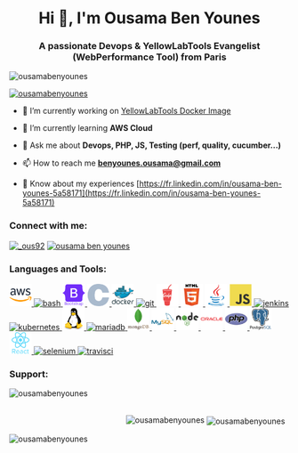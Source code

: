 <h1 align="center">Hi 👋, I'm Ousama Ben Younes</h1>
<h3 align="center">A passionate Devops & YellowLabTools Evangelist (WebPerformance Tool) from Paris</h3>

<p align="left"> <img src="https://komarev.com/ghpvc/?username=ousamabenyounes&label=Profile%20views&color=0e75b6&style=flat" alt="ousamabenyounes" /> </p>

<p align="left"> <a href="https://github.com/ryo-ma/github-profile-trophy"><img src="https://github-profile-trophy.vercel.app/?username=ousamabenyounes" alt="ousamabenyounes" /></a> </p>

- 🔭 I’m currently working on [YellowLabTools Docker Image](https://github.com/ousamabenyounes/docker-yellowlabtools)

- 🌱 I’m currently learning **AWS Cloud**

- 💬 Ask me about **Devops, PHP, JS, Testing (perf, quality, cucumber...)**

- 📫 How to reach me **benyounes.ousama@gmail.com**

- 📄 Know about my experiences [https://fr.linkedin.com/in/ousama-ben-younes-5a58171](https://fr.linkedin.com/in/ousama-ben-younes-5a58171)

<h3 align="left">Connect with me:</h3>
<p align="left">
<a href="https://twitter.com/_ous92" target="blank"><img align="center" src="https://cdn.jsdelivr.net/npm/simple-icons@3.0.1/icons/twitter.svg" alt="_ous92" height="30" width="40" /></a>
<a href="https://linkedin.com/in/ousama ben younes" target="blank"><img align="center" src="https://cdn.jsdelivr.net/npm/simple-icons@3.0.1/icons/linkedin.svg" alt="ousama ben younes" height="30" width="40" /></a>
</p>

<h3 align="left">Languages and Tools:</h3>
<p align="left"> <a href="https://aws.amazon.com" target="_blank"> <img src="https://raw.githubusercontent.com/devicons/devicon/master/icons/amazonwebservices/amazonwebservices-original-wordmark.svg" alt="aws" width="40" height="40"/> </a> <a href="https://www.gnu.org/software/bash/" target="_blank"> <img src="https://www.vectorlogo.zone/logos/gnu_bash/gnu_bash-icon.svg" alt="bash" width="40" height="40"/> </a> <a href="https://getbootstrap.com" target="_blank"> <img src="https://raw.githubusercontent.com/devicons/devicon/master/icons/bootstrap/bootstrap-plain-wordmark.svg" alt="bootstrap" width="40" height="40"/> </a> <a href="https://www.cprogramming.com/" target="_blank"> <img src="https://raw.githubusercontent.com/devicons/devicon/master/icons/c/c-original.svg" alt="c" width="40" height="40"/> </a> <a href="https://www.docker.com/" target="_blank"> <img src="https://raw.githubusercontent.com/devicons/devicon/master/icons/docker/docker-original-wordmark.svg" alt="docker" width="40" height="40"/> </a> <a href="https://git-scm.com/" target="_blank"> <img src="https://www.vectorlogo.zone/logos/git-scm/git-scm-icon.svg" alt="git" width="40" height="40"/> </a> <a href="https://gulpjs.com" target="_blank"> <img src="https://raw.githubusercontent.com/devicons/devicon/master/icons/gulp/gulp-plain.svg" alt="gulp" width="40" height="40"/> </a> <a href="https://www.w3.org/html/" target="_blank"> <img src="https://raw.githubusercontent.com/devicons/devicon/master/icons/html5/html5-original-wordmark.svg" alt="html5" width="40" height="40"/> </a> <a href="https://www.java.com" target="_blank"> <img src="https://raw.githubusercontent.com/devicons/devicon/master/icons/java/java-original.svg" alt="java" width="40" height="40"/> </a> <a href="https://developer.mozilla.org/en-US/docs/Web/JavaScript" target="_blank"> <img src="https://raw.githubusercontent.com/devicons/devicon/master/icons/javascript/javascript-original.svg" alt="javascript" width="40" height="40"/> </a> <a href="https://www.jenkins.io" target="_blank"> <img src="https://www.vectorlogo.zone/logos/jenkins/jenkins-icon.svg" alt="jenkins" width="40" height="40"/> </a> <a href="https://kubernetes.io" target="_blank"> <img src="https://www.vectorlogo.zone/logos/kubernetes/kubernetes-icon.svg" alt="kubernetes" width="40" height="40"/> </a> <a href="https://www.linux.org/" target="_blank"> <img src="https://raw.githubusercontent.com/devicons/devicon/master/icons/linux/linux-original.svg" alt="linux" width="40" height="40"/> </a> <a href="https://mariadb.org/" target="_blank"> <img src="https://www.vectorlogo.zone/logos/mariadb/mariadb-icon.svg" alt="mariadb" width="40" height="40"/> </a> <a href="https://www.mongodb.com/" target="_blank"> <img src="https://raw.githubusercontent.com/devicons/devicon/master/icons/mongodb/mongodb-original-wordmark.svg" alt="mongodb" width="40" height="40"/> </a> <a href="https://www.mysql.com/" target="_blank"> <img src="https://raw.githubusercontent.com/devicons/devicon/master/icons/mysql/mysql-original-wordmark.svg" alt="mysql" width="40" height="40"/> </a> <a href="https://nodejs.org" target="_blank"> <img src="https://raw.githubusercontent.com/devicons/devicon/master/icons/nodejs/nodejs-original-wordmark.svg" alt="nodejs" width="40" height="40"/> </a> <a href="https://www.oracle.com/" target="_blank"> <img src="https://raw.githubusercontent.com/devicons/devicon/master/icons/oracle/oracle-original.svg" alt="oracle" width="40" height="40"/> </a> <a href="https://www.php.net" target="_blank"> <img src="https://raw.githubusercontent.com/devicons/devicon/master/icons/php/php-original.svg" alt="php" width="40" height="40"/> </a> <a href="https://www.postgresql.org" target="_blank"> <img src="https://raw.githubusercontent.com/devicons/devicon/master/icons/postgresql/postgresql-original-wordmark.svg" alt="postgresql" width="40" height="40"/> </a> <a href="https://reactjs.org/" target="_blank"> <img src="https://raw.githubusercontent.com/devicons/devicon/master/icons/react/react-original-wordmark.svg" alt="react" width="40" height="40"/> </a> <a href="https://www.selenium.dev" target="_blank"> <img src="https://raw.githubusercontent.com/detain/svg-logos/780f25886640cef088af994181646db2f6b1a3f8/svg/selenium-logo.svg" alt="selenium" width="40" height="40"/> </a> <a href="https://travis-ci.org" target="_blank"> <img src="https://www.vectorlogo.zone/logos/travis-ci/travis-ci-icon.svg" alt="travisci" width="40" height="40"/> </a> </p>

<h3 align="left">Support:</h3>
<p><a href="https://www.buymeacoffee.com/ousamabenyounes"> <img align="left" src="https://cdn.buymeacoffee.com/buttons/v2/default-yellow.png" height="50" width="210" alt="ousamabenyounes" /></a></p><br><br>

<p><img align="left" src="https://github-readme-stats.vercel.app/api/top-langs?username=ousamabenyounes&show_icons=true&locale=en&layout=compact" alt="ousamabenyounes" /></p>

<p>&nbsp;<img align="center" src="https://github-readme-stats.vercel.app/api?username=ousamabenyounes&show_icons=true&locale=en" alt="ousamabenyounes" /></p>

<p><img align="center" src="https://github-readme-streak-stats.herokuapp.com/?user=ousamabenyounes&" alt="ousamabenyounes" /></p>
